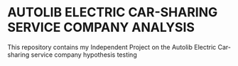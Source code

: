 # AUTOLIB ELECTRIC CAR-SHARING SERVICE COMPANY ANALYSIS
This repository contains my Independent Project on the Autolib Electric Car-sharing service company hypothesis testing
